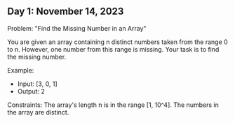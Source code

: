 ## Day 1: November 14, 2023
Problem: "Find the Missing Number in an Array"

You are given an array containing n distinct numbers taken from the range 0 to n. However, one number from this range is missing. Your task is to find the missing number.

Example:
- Input: [3, 0, 1]
- Output: 2

Constraints:
The array's length n is in the range [1, 10^4].
The numbers in the array are distinct.